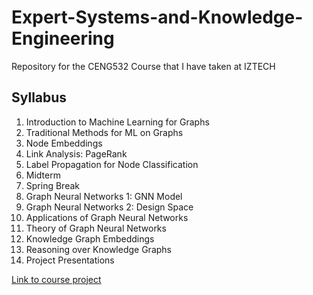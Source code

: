 # Expert-Systems-and-Knowledge-Engineering
Repository for the CENG532 Course that I have taken at IZTECH

## Syllabus
1.  Introduction to Machine Learning for Graphs
2.  Traditional Methods for ML on Graphs
3.  Node Embeddings
4.  Link Analysis: PageRank
5.  Label Propagation for Node Classification
6.  Midterm
7.  Spring Break
8.  Graph Neural Networks 1: GNN Model
9.  Graph Neural Networks 2: Design Space
10. Applications of Graph Neural Networks
11. Theory of Graph Neural Networks
12. Knowledge Graph Embeddings
13. Reasoning over Knowledge Graphs
14. Project Presentations

[Link to course project](../../../../GokayGulsoy/Survey-of-Graph-Neural-Network-Models-On-DergiPark-Scientific-Article-Dataset)
